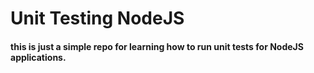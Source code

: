 # Unit Testing NodeJS

#### this is just a simple repo for learning how to run unit tests for NodeJS applications.